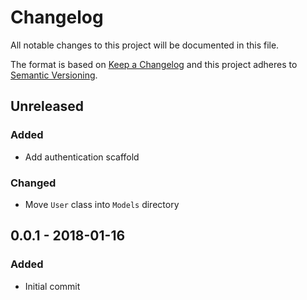 # Changelog
All notable changes to this project will be documented in this file.

The format is based on [Keep a Changelog](http://keepachangelog.com/en/1.0.0/)
and this project adheres to [Semantic Versioning](http://semver.org/spec/v2.0.0.html).

## Unreleased
### Added
- Add authentication scaffold

### Changed
- Move `User` class into `Models` directory

## 0.0.1 - 2018-01-16
### Added
 - Initial commit


